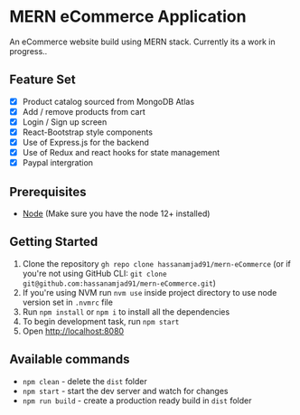 # MERN eCommerce Application

An eCommerce website build using MERN stack. Currently its a work in progress.. 

## Feature Set
- [x] Product catalog sourced from MongoDB Atlas
- [x] Add / remove products from cart
- [x] Login / Sign up screen
- [x] React-Bootstrap style components
- [x] Use of Express.js for the backend
- [x] Use of Redux and react hooks for state management
- [x] Paypal intergration

## Prerequisites

* [Node](https://nodejs.org/) (Make sure you have the node 12+ installed)

## Getting Started

1. Clone the repository `gh repo clone hassanamjad91/mern-eCommerce` (or if you're not using GitHub CLI: `git clone git@github.com:hassanamjad91/mern-eCommerce.git`)
2. If you're using NVM run `nvm use` inside project directory to use node version set in `.nvmrc` file
3. Run `npm install` or `npm i` to install all the dependencies
4. To begin development task, run `npm start`
5. Open [http://localhost:8080](http://localhost:8080)

## Available commands

- `npm clean` - delete the `dist` folder
- `npm start` - start the dev server and watch for changes
- `npm run build` - create a production ready build in `dist` folder
